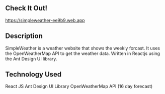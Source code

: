 ## Check It Out!

https://simpleweather-ee9b9.web.app

## Description

SimpleWeather is a weather website that shows the weekly forcast. It uses the OpenWeatherMap API to get the weather data. Written in Reactjs using the Ant Design UI library.

## Technology Used

React JS
Ant Design UI Library
OpenWeatherMap API (16 day forecast)
